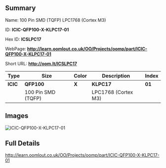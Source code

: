 

## Summary
 
Name:  100 Pin SMD (TQFP) LPC1768 (Cortex M3) 

ID: __ICIC-QFP100-X-KLPC17-01__

Hex ID: __ICSLPC17__

WebPage: __http://learn.oomlout.co.uk/OO/Projects/oomp/part/ICIC-QFP100-X-KLPC17-01__

Short URL: __http://oom.lt/ICSLPC17__


| Type   | Size   | Color   | Description   | Index   |    
| ----- | ------   | ------   | -----   | ----   |    
| __ICIC__   					| __QFP100__   					| __X__    						| __KLPC17__    					| __01__ |    
| 		| 100 Pin SMD (TQFP)	| 		| LPC1768 (Cortex M3)	| 	|

## Images
![ICIC-QFP100-X-KLPC17-01](http://oomlout.com/oomp-gen/parts/ICIC-QFP100-X-KLPC17-01/ICIC-QFP100-X-KLPC17-01_420.jpg)

## Full Details

 http://learn.oomlout.co.uk/OO/Projects/oomp/part/ICIC-QFP100-X-KLPC17-01


